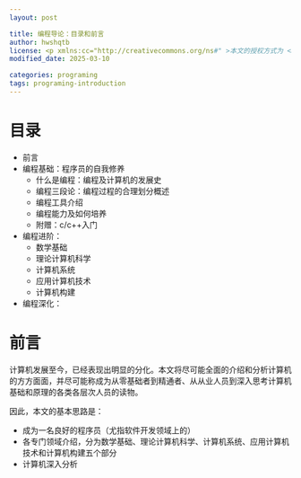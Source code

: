 ```yaml
---
layout: post

title: 编程导论：目录和前言
author: hwshqtb
license: <p xmlns:cc="http://creativecommons.org/ns#" >本文的授权方式为 <a href="https://creativecommons.org/licenses/by/4.0/" target="_blank" rel="license noopener noreferrer" style="display:inline-block;">Creative Commons Attribution 4.0 International<img style="height:22px!important;margin-left:3px;vertical-align:text-bottom;" src="https://mirrors.creativecommons.org/presskit/icons/cc.svg" alt=""><img style="height:22px!important;margin-left:3px;vertical-align:text-bottom;" src="https://mirrors.creativecommons.org/presskit/icons/by.svg" alt=""></a></p>
modified_date: 2025-03-10

categories: programing
tags: programing-introduction
---
```


<!--excerpt-->
# 目录
- 前言
- 编程基础：程序员的自我修养
    - 什么是编程：编程及计算机的发展史
    - 编程三段论：编程过程的合理划分概述
    - 编程工具介绍
    - 编程能力及如何培养
    - 附赠：c/c++入门
- 编程进阶：
    - 数学基础
    - 理论计算机科学
    - 计算机系统
    - 应用计算机技术
    - 计算机构建
- 编程深化：

# 前言
计算机发展至今，已经表现出明显的分化。本文将尽可能全面的介绍和分析计算机的方方面面，并尽可能称成为从零基础者到精通者、从从业人员到深入思考计算机基础和原理的各类各层次人员的读物。

因此，本文的基本思路是：
- 成为一名良好的程序员（尤指软件开发领域上的）
- 各专门领域介绍，分为数学基础、理论计算机科学、计算机系统、应用计算机技术和计算机构建五个部分
- 计算机深入分析
